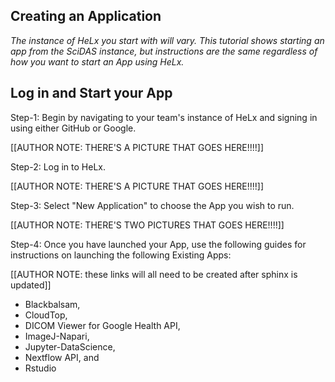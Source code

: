 ## Creating an Application

*The instance of HeLx you start with will vary. This tutorial shows starting an app from the SciDAS instance, but instructions are the same regardless of how you want to start an App using HeLx.*

## Log in and Start your App

Step-1: Begin by navigating to your team's instance of HeLx and signing in using either GitHub or Google.

[[AUTHOR NOTE: THERE'S A PICTURE THAT GOES HERE!!!!]]

Step-2: Log in to HeLx.

[[AUTHOR NOTE: THERE'S A PICTURE THAT GOES HERE!!!!]]

Step-3: Select "New Application" to choose the App you wish to run.

[[AUTHOR NOTE: THERE'S TWO PICTURES THAT GOES HERE!!!!]]


Step-4: Once you have launched your App, use the following guides for instructions on launching the following Existing Apps:

[[AUTHOR NOTE: these links will all need to be created after sphinx is updated]]
- Blackbalsam,
- CloudTop,
- DICOM Viewer for Google Health API,
- ImageJ-Napari,
- Jupyter-DataScience,
- Nextflow API, and
- Rstudio
